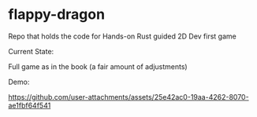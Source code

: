 # flappy-dragon

Repo that holds the code for Hands-on Rust guided 2D Dev first game

Current State: 

Full game as in the book (a fair amount of adjustments)

Demo:


https://github.com/user-attachments/assets/25e42ac0-19aa-4262-8070-ae1fbf64f541

